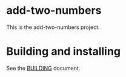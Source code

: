# add-two-numbers

This is the add-two-numbers project.

# Building and installing

See the [BUILDING](BUILDING.md) document.


